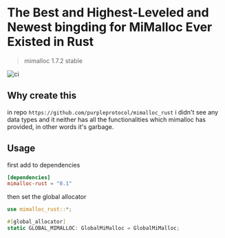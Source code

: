 # The Best and Highest-Leveled and Newest bingding for MiMalloc Ever Existed in Rust
> mimalloc 1.7.2 stable

![ci](https://github.com/LemonHX/mimalloc-rust/actions/workflows/rust.yml/badge.svg)

## Why create this

in repo `https://github.com/purpleprotocol/mimalloc_rust` i didn't see any data types and it neither has all the functionalities which mimalloc has provided, in other words it's garbage.

## Usage

first add to dependencies
```toml
[dependencies]
mimalloc-rust = "0.1"
```
then set the global allocator
```rust
use mimalloc_rust::*;

#[global_allocator]
static GLOBAL_MIMALLOC: GlobalMiMalloc = GlobalMiMalloc;
```